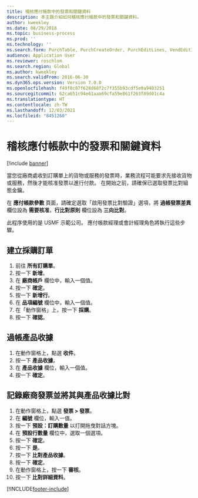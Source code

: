```yaml
---
title: 稽核應付帳款中的發票和關鍵資料
description: 本主題介紹如何稽核應付帳款中的發票和關鍵資料。
author: kweekley
ms.date: 08/29/2018
ms.topic: business-process
ms.prod: ''
ms.technology: ''
ms.search.form: PurchTable, PurchCreateOrder, PurchEditLines, VendEditInvoice, VendEditInvoiceDefaultQuantityForLinesDropDialog,  VendJournalMatch_PackingSlip, VendInvoiceMatchingDetails
audience: Application User
ms.reviewer: roschlom
ms.search.region: Global
ms.author: kweekley
ms.search.validFrom: 2016-06-30
ms.dyn365.ops.version: Version 7.0.0
ms.openlocfilehash: f49f8c87f628d68f2c7f355b93cdf5e0a9403251
ms.sourcegitcommit: 62ca651c94e61aaa69cfa59e861f263f89d01c4a
ms.translationtype: HT
ms.contentlocale: zh-TW
ms.lasthandoff: 12/03/2021
ms.locfileid: "8451260"
---
```

# <a name="audit-invoices-and-key-data-in-accounts-payable"></a>稽核應付帳款中的發票和關鍵資料

[!include [banner](../../includes/banner.md)]

當您從廠商處收到訂購單上的貨物或服務的發票時，業務流程可能要求先接收貨物或服務，然後才能核准發票以進行付款。 在開始之前，請確保已選取發票比對組態金鑰。 

在 **應付帳款參數** 頁面，請確定選取「啟用發票比對驗證」選項，將 **過帳發票差異** 欄位設為 **需要核准**，**行比對原則** 欄位設為 **三向比對**。

此程序使用的是 USMF 示範公司。 應付帳款經理或會計經理角色將執行這些步驟。


## <a name="create-a-purchase-order"></a>建立採購訂單
1. 前往 **所有訂購單**。
2. 按一下 **新增**。
3. 在 **廠商帳戶** 欄位中，輸入一個值。
4. 按一下 **確定**。
5. 按一下 **新增行**。
6. 在 **品項編號** 欄位中，輸入一個值。
7. 在「動作窗格」上，按一下 **採購**。
8. 按一下 **確認**。

## <a name="post-a-product-receipt"></a>過帳產品收據
1. 在動作窗格上，點選 **收件**。
2. 按一下 **產品收據**。
3. 在 **產品收據** 欄位，輸入一個值。
4. 按一下 **確定**。

## <a name="record-and-match-a-vendor-invoice-to-a-product-receipt"></a>記錄廠商發票並將其與產品收據比對
1. 在動作窗格上，點選 **發票 > 發票**。
2. 在 **編號** 欄位，輸入一值。
3. 按一下 **預設：訂購數量** 以打開拖曳對話方塊。
4. 在 **預設行數量** 欄位中，選取一個選項。
5. 按一下 **確定**。
6. 按一下 **是**。
7. 按一下 **比對產品收據**。
8. 按一下 **確定**。
9. 在動作窗格上，按一下 **審核**。
10. 按一下 **比對詳細資料**。



[!INCLUDE[footer-include](../../../includes/footer-banner.md)]
